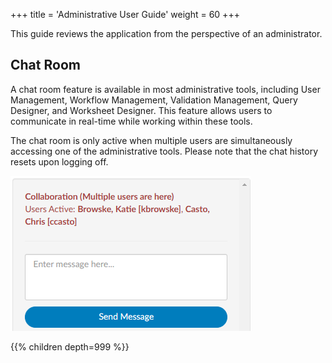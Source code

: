 +++
title = 'Administrative User Guide'
weight = 60
+++

This guide reviews the application from the perspective of an administrator.

## Chat Room

A chat room feature is available in most administrative tools, including User Management, Workflow Management, Validation Management, Query Designer, and Worksheet Designer. This feature allows users to communicate in real-time while working within these tools.

The chat room is only active when multiple users are simultaneously accessing one of the administrative tools. Please note that the chat history resets upon logging off.

![Chat Room](ChatRoom.png)

{{% children depth=999 %}}